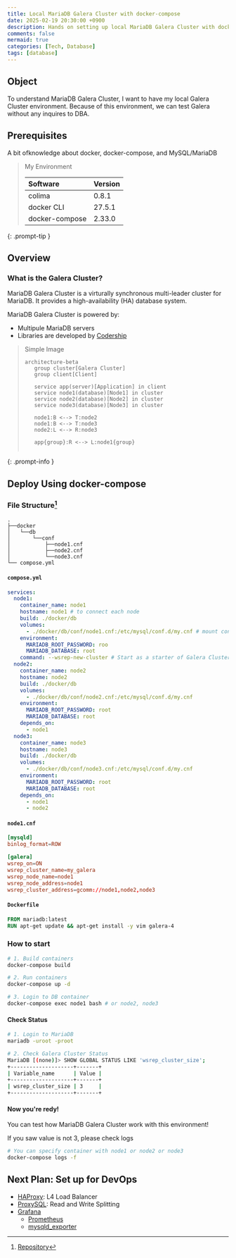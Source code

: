```yaml
---
title: Local MariaDB Galera Cluster with docker-compose
date: 2025-02-19 20:30:00 +0900
description: Hands on setting up local MariaDB Galera Cluster with docker-compose
comments: false
mermaid: true
categories: [Tech, Database]
tags: [database]
---
```

## Object
To understand MariaDB Galera Cluster, I want to have my local Galera Cluster environment.
Because of this environment, we can test Galera without any inquires to DBA.

## Prerequisites

A bit ofknowledge about docker, docker-compose, and MySQL/MariaDB

> My Environment
>
> | Software       | Version |
> | :------------- | :------ |
> | colima         | 0.8.1   |
> | docker CLI     | 27.5.1  |
> | docker-compose | 2.33.0  |
>
{: .prompt-tip }

## Overview

### What is the Galera Cluster?

MariaDB Galera Cluster is a virturally synchronous multi-leader cluster for MariaDB.
It provides a high-availability (HA) database system.

MariaDB Galera Cluster is powered by:

- Multipule MariaDB servers
- Libraries are developed by [Codership][Galera Cluster]

> Simple Image
>```mermaid
>architecture-beta
>    group cluster[Galera Cluster]
>    group client[Client]
>
>    service app(server)[Application] in client
>    service node1(database)[Node1] in cluster
>    service node2(database)[Node2] in cluster
>    service node3(database)[Node3] in cluster
>
>    node1:B <--> T:node2
>    node1:B <--> T:node3
>    node2:L <--> R:node3
>
>    app{group}:R <--> L:node1{group}
>    
>```
{: .prompt-info }


## Deploy Using docker-compose
### File Structure[^fn-nth-1]
```
.
├──docker
│   └──db
│       └──conf
│           ├──node1.cnf
│           ├──node2.cnf
│           └──node3.cnf
└── compose.yml
```

#### **`compose.yml`**
```yml
services:
  node1:
    container_name: node1
    hostname: node1 # to connect each node
    build: ./docker/db
    volumes:
      - ./docker/db/conf/node1.cnf:/etc/mysql/conf.d/my.cnf # mount confing
    environment:
      MARIADB_ROOT_PASSWORD: roo
      MARIADB_DATABASE: root
    command: --wsrep-new-cluster # Start as a starter of Galera Cluster
  node2:
    container_name: node2
    hostname: node2
    build: ./docker/db
    volumes:
      - ./docker/db/conf/node2.cnf:/etc/mysql/conf.d/my.cnf
    environment:
      MARIADB_ROOT_PASSWORD: root
      MARIADB_DATABASE: root
    depends_on:
      - node1
  node3:
    container_name: node3
    hostname: node3
    build: ./docker/db
    volumes:
      - ./docker/db/conf/node3.cnf:/etc/mysql/conf.d/my.cnf
    environment:
      MARIADB_ROOT_PASSWORD: root
      MARIADB_DATABASE: root
    depends_on:
      - node1
      - node2
```
#### **`node1.cnf`**
```conf
[mysqld]
binlog_format=ROW

[galera]
wsrep_on=ON
wsrep_cluster_name=my_galera
wsrep_node_name=node1
wsrep_node_address=node1
wsrep_cluster_address=gcomm://node1,node2,node3
```

#### **`Dockerfile`**
```Dockerfile
FROM mariadb:latest
RUN apt-get update && apt-get install -y vim galera-4
```

### How to start
```bash
# 1. Build containers
docker-compose build

# 2. Run containers
docker-compose up -d

# 3. Login to DB container
docker-compose exec node1 bash # or node2, node3
```

#### Check Status
```bash
# 1. Login to MariaDB
mariadb -uroot -proot

# 2. Check Galera Cluster Status
MariaDB [(none)]> SHOW GLOBAL STATUS LIKE 'wsrep_cluster_size';
+--------------------+-------+
| Variable_name      | Value |
+--------------------+-------+
| wsrep_cluster_size | 3     |
+--------------------+-------+
```

#### Now you're redy!
You can test how MariaDB Galera Cluster work with this environment!

If you saw value is not 3, please check logs

```bash
# You can specify container with node1 or node2 or node3
docker-compose logs -f
```

## Next Plan: Set up for DevOps
- [HAProxy](https://www.haproxy.com/documentation/haproxy-configuration-manual/latest/): L4 Load Balancer
- [ProxySQL](https://proxysql.com/documentation/): Read and Write Splitting
- [Grafana](https://grafana.com/docs/)
  - [Prometheus](https://prometheus.io/docs/introduction/overview/)
  - [mysqld_exporter](https://github.com/prometheus/mysqld_exporter)

<!-- Footnotes -->
[^fn-nth-1]: [Repository](https://github.com/high-tail/local-galera-cluster)
<!-- Links -->

[Galera Cluster]: https://galeracluster.com/
